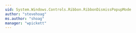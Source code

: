 ```yaml
---
uid: System.Windows.Controls.Ribbon.RibbonDismissPopupMode
author: "stevehoag"
ms.author: "shoag"
manager: "wpickett"
---
```

